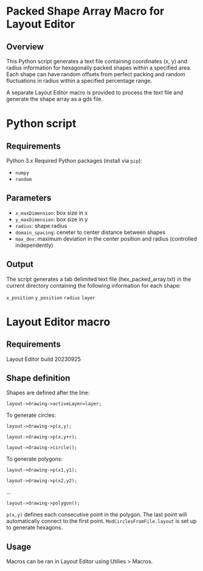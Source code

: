 # Packed Shape Array Macro for Layout Editor

## Overview

This Python script generates a text file containing coordinates (x, y) and radius information for hexagonally packed shapes within a specified area. Each shape can have random offsets from perfect packing and random fluctuations in radius within a specified percentage range.

A separate Layout Editor macro is provided to process the text file and generate the shape array as a gds file.

# Python script

## Requirements

Python 3.x
Required Python packages (install via `pip`):
* `numpy`
* `random`

## Parameters

* `x_maxDimension`: box size in x
* `y_maxDimension`: box size in y
* `radius`: shape radius
* `domain_spacing`: ceneter to center distance between shapes
* `max_dev`: maximum deviation in the center position and radius (controlled independently)

## Output

The script generates a tab delimited text file (hex_packed_array.txt) in the current directory containing the following information for each shape:

`x_position`    `y_position`    `radius`    `layer`

# Layout Editor macro

## Requirements

Layout Editor build 20230925

## Shape definition

Shapes are defined after the line:

`layout->drawing->activeLayer=layer;`

To generate circles:

`layout->drawing->p(x,y);`

`layout->drawing->p(x,y+r);`

`layout->drawing->circle();`


To generate polygons:

`layout->drawing->p(x1,y1);`

`layout->drawing->p(x2,y2);`

...

`layout->drawing->polygon();`


`p(x,y)` defines each consecutive point in the polygon. The last point will automatically connect to the first point. `ModCirclesFromFile.layout` is set up to generate hexagons.

## Usage

Macros can be ran in Layout Editor using Utilies > Macros.
